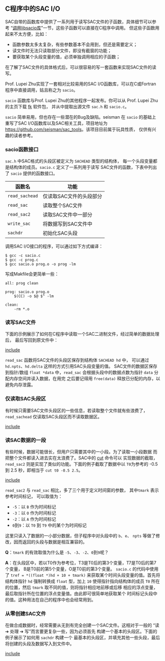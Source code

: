 ## C程序中的SAC I/O

SAC自带的函数库中提供了一系列用于读写SAC文件的子函数，具体细节可以参考
“[调用libsacio库](/libs/call-libsacio.md)”一节，这些子函数可以直接在C程序中调用。
但这些子函数用起来不太方便，比如：

-   函数参数太多太复杂，有些参数基本不会用到，但还是需要定义；
-   读文件时无法只读取部分文件，即没有截窗的功能；
-   要获取某个头段变量的值，必须单独调用相应的子函数；

在了解了SAC文件的具体格式后，可以很容易的写一套函数来实现SAC文件的读写。

Prof. Lupei Zhu实现了一套相对比较易用的SAC I/O函数库，可以在C或Fortran
程序中直接调用，姑且称之为 `sacio`。

`sacio` 函数库与Prof. Lupei Zhu的其他程序一起发布。你可以从 Prof. Lupei
Zhu的主页下载 [fk](http://www.eas.slu.edu/People/LZhu/downloads/fk3.2.tar)
软件包， 并从中提取出源文件 `sac.h` 和 `sacio.c`。

`sacio` 简单易用，但也存在一些潜在的Bug及缺陷。seisman 在 `sacio` 的基础上
重写了SAC I/O函数库以及SAC相关工具，项目地址为
<https://github.com/seisman/sac_tools>。该项目目前属于玩具性质，
仅供有兴趣的读者参考。

### sacio函数接口

`sac.h` 中SAC格式的头段区被定义为 `SACHEAD` 类型的结构体，
每一个头段变量都是结构体的成员。`sacio.c` 定义了一系列用于读写
SAC文件的函数，下表中列出了 `sacio` 提供的函数接口。

函数名           | 功能
----------------|-----------------------
`read_sachead`  | 仅读取SAC文件的头段部分
`read_sac`      | 读取整个SAC文件
`read_sac2`     | 读取SAC文件中一部分
`write_sac`     | 将数据写到SAC文件中
`sachdr`        | 初始化SAC头段

调用SAC I/O接口的程序，可以通过如下方式编译：

``` {.console}
$ gcc -c sacio.c
$ gcc -c prog.c
$ gcc sacio.o prog.o -o prog -lm
```

写成Makfile会更简单一些：

``` {.make}
all: prog clean

prog: sacio.o prog.o
    $(CC) -o $@ $^ -lm

clean:
    -rm *.o
```

### 读写SAC文件

下面的示例展示了如何在C程序中读取一个SAC二进制文件，经过简单的数据处理后，
最后写回到原文件中：

[include](readsac.c)

`read_sac` 函数将SAC文件的头段区保存到结构体
`SACHEAD hd` 中， 可以通过 `hd.npts`、`hd.delta`
这样的方式引用SAC头段变量的值。 SAC文件的数据区保存到指针/数组
`float *data` 中，`read_sac` 会根据头段中的数据点数为指针 `data`
分配内存空间并读入数据，在用完 之后要记得用 `free(data)`
释放已分配的内存，以避免内存泄露。

### 仅读取SAC头段区

有时候只需要SAC文件头段区的一些信息，若读取整个文件就有些浪费了，
`read_sachead` 仅读取SAC头段区而不读取数据区。

[include](readsachead.c)

### 读SAC数据的一段

有些时候，数据可能很长，但用户只需要其中的一小段。为了读取一小段数据
而把整个文件都读入进去实在太浪费了。SAC中的 [cut](/commands/cut.md)
命令可以 实现数据的截取，`read_sac2`
则是实现了类似的功能。下面的例子截取了数据中以
`T0`为参考的 -0.5 到 2.5 秒，即相当于 `cut t0 -0.5 2.5`。

[include](readsac2.c)

`read_sac2` 与
`read_sac` 相比，多了三个用于定义时间窗的参数， 其中`tmark` 表示参考时间标记，
可以取值为：

-   `-5`：以 `B` 作为时间标记
-   `-3`：以 `O` 作为时间标记
-   `-2`：以 `A` 作为时间标记
-   `0`到`9`：以 `T0` 到 `T9` 中的某个为时间标记

这里只读入了数据的一小部分数据，但子程序中对头段中的 `b`、`e`、 `npts`
等做了修改，因而返回的头段与数据是相互兼容的。

**Q**：`tmark` 的有效取值为什么是 `-5`、`-3`、`-2`、`0`到`9`呢？

**A**：在头段区中，若以T0作为参考位，T3是T0后的第3个变量，T7是T0后的第7个变量，
B是T0前的第5个变量，O是T0前的第3个变量。 `sacio.c` 的代码中使用了
`tref = *((float *)hd + 10 + tmark)`
来获取某个时间头段变量的值。首先将结构体指针 `hd` 强制转换成 `float`
型，加上 `10` 使得指针指向结构体的成员 `T0` 所在的位置，然后 `tmark`
取不同的值，则将指针相应地前移或后移
相应的浮点变量，最后取指针所在位置的浮点变量值。由此即可很简单地获取某个
时间标记头段中的值。这种用法在自己的程序中也会经常用到。

### 从零创建SAC文件

在做合成数据时，经常需要从无到有完全创建一个SAC文件。这相对于一般的
“读 ➔ 处理 ➔ 写”而言要更复杂一些，因为必须首先
构建一个基本的头段区。下面的例子展示了如何用 `sachdr` 构建一个
最基本的头段区，并填充其他一些头段，最后将创建的头段及数据写入到文件中。

[include](writesac.c)
